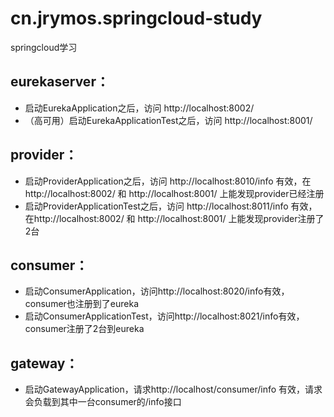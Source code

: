 # cn.jrymos.springcloud-study
springcloud学习

## eurekaserver：
  - 启动EurekaApplication之后，访问 http://localhost:8002/ 
  - （高可用）启动EurekaApplicationTest之后，访问 http://localhost:8001/ 

## provider：
  - 启动ProviderApplication之后，访问 http://localhost:8010/info 有效，在http://localhost:8002/ 和  http://localhost:8001/ 上能发现provider已经注册
  - 启动ProviderApplicationTest之后，访问 http://localhost:8011/info 有效，在http://localhost:8002/ 和  http://localhost:8001/ 上能发现provider注册了2台

## consumer：
  - 启动ConsumerApplication，访问http://localhost:8020/info有效，consumer也注册到了eureka
  - 启动ConsumerApplicationTest，访问http://localhost:8021/info有效，consumer注册了2台到eureka

## gateway：
  - 启动GatewayApplication，请求http://localhost/consumer/info 有效，请求会负载到其中一台consumer的/info接口
